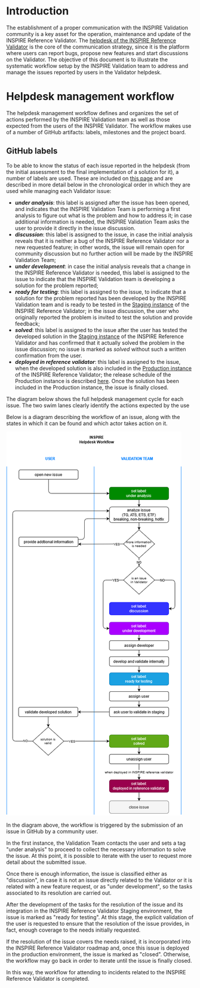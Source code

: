 # Introduction
The establishment of a proper communication with the INSPIRE Validation community is a key asset for the operation, maintenance and update of the INSPIRE Reference Validator. The [helpdesk of the INSPIRE Reference Validator](https://github.com/inspire-eu-validation/community/issues) is the core of the communication strategy, since it is the platform where users can report bugs, propose new features and start discussions on the Validator. The objective of this document is to illustrate the systematic workflow setup by the INSPIRE Validation team to address and manage the issues reported by users in the Validator helpdesk.

<!-- For this, the issue management functionalities offered by GitHub are being used, providing assistance to the users' requests, as well as offering detailed information of the changes and hotfixes that will be included in the different versions.
In this way, a workflow is established for the Helpdesk Management that allows to carry out in a systematic and organized way the management of the different issues that are incorporated to the Community repository.
So, the aim of this document is to explain in detail the procedure established for the issues management in order to have a proper understanding in the defined process for its management. -->

# Helpdesk management workflow
The helpdesk management workflow defines and organizes the set of actions performed by the INSPIRE Validation team as well as those expected from the users of the INSPIRE Validator. The workflow makes use of a number of GitHub artifacts: labels, milestones and the project board.

## GitHub labels <!-- could be removed, if not needed -->
To be able to know the status of each issue reported in the helpdesk (from the initial assessment to the final implementation of a solution for it), a number of labels are used. These are included on [this page](https://github.com/inspire-eu-validation/community/labels) and are described in more detail below in the chronological order in which they are used while managing each Validator issue:

* **_under analysis_**: this label is assigned after the issue has been opened, and indicates that the INSPIRE Validation Team is performing a first analysis to figure out what is the problem and how to address it; in case additional information is needed, the INSPIRE Validation Team asks the user to provide it directly in the issue discussion.
* **_discussion_**: this label is assigned to the issue, in case the initial analysis reveals that it is neither a bug of the INSPIRE Reference Validator nor a new requested feature; in other words, the issue will remain open for community discussion but no further action will be made by the INSPIRE Validation Team;
* **_under development_**: in case the initial analysis reveals that a change in the INSPIRE Reference Validator is needed, this label is assigned to the issue to indicate that the INSPIRE Validation team is developing a solution for the problem reported;
* **_ready for testing_**: this label is assigned to the issue, to indicate that a solution for the problem reported has been developed by the INSPIRE Validation team and is ready to be tested in the [Staging instance](http://staging-inspire-validator.eu-west-1.elasticbeanstalk.com/etf-webapp/) of the INSPIRE Reference Validator; in the issue discussion, the user who originally reported the problem is invited to test the solution and provide feedback;
* **_solved_**: this label is assigned to the issue after the user has tested the developed solution in the [Staging instance](http://staging-inspire-validator.eu-west-1.elasticbeanstalk.com/etf-webapp/) of the INSPIRE Reference Validator and has confirmed that it actually solved the problem in the issue discussion; no issue is marked as _solved_ without such a written confirmation from the user.
* **_deployed in reference validator_**: this label is assigned to the issue, when the developed solution is also included in the [Production instance](https://inspire.ec.europa.eu/validator/) of the INSPIRE Reference Validator; the release schedule of the Production instance is described [here](https://github.com/inspire-eu-validation/community/tree/master/release%20strategy). Once the solution has been included in the Production instance, the issue is finally closed.

The diagram below shows the full helpdesk management cycle for each issue. The two swim lanes clearly identify the actions expected by the use 

Below is a diagram describing the workflow of an issue, along with the states in which it can be found and which actor takes action on it.

![Helpdesk Management Workflow](./img/HelpdeskWorkflowPublic.png "Helpdesk Management Workflow")

In the diagram above, the workflow is triggered by the submission of an issue in GitHub by a community user.

In the first instance, the Validation Team contacts the user and sets a tag "under analysis" to proceed to collect the necessary information to solve the issue. At this point, it is possible to iterate with the user to request more detail about the submitted issue.

Once there is enough information, the issue is classified either as "discussion", in case it is not an issue directly related to the Validator or it is related with a new feature request, or as "under development", so the tasks associated to its resolution are carried out.

After the development of the tasks for the resolution of the issue and its integration in the INSPIRE Reference Validator Staging environment, the issue is marked as "ready for testing". At this stage, the explicit validation of the user is requested to ensure that the resolution of the issue provides, in fact, enough coverage to the needs initially requested. 

If the resolution of the issue covers the needs raised, it is incorporated into the INSPIRE Reference Validator roadmap and, once this issue is deployed in the production environment, the issue is marked as "closed". Otherwise, the workflow may go back in order to iterate until the issue is finally closed.

In this way, the workflow for attending to incidents related to the INSPIRE Reference Validator is completed.


<!-- In order to establish a proper issues management procedure, it has been created a workflow that allows to know at any moment the state of an issue. This workflow defines a set of actions for the resolution of issues in which both the users and the Validation Team will participate.
In this Helpdesk Management Workflow, issues go through a series of status that are marked by means of the use of labels that identify in a simple way the actions taken until the moment and the next actions to take.
In summary, the tags that an issue can be assigned with are the following:
* under analysis: indicates that the Validation Team is performing an analysis of the scope of the issue
* under development: shows that the Validation Team is running a development according to the analysis of the issue
* ready for testing: the development associated with the issue has been carried out and is available to the user for validation in the INSPIRE Reference Validator Staging environment
* solved: once the user has confirmed that the development carried out is adequate, the issue is marked as solved. Please note that only the issues of which the developed solution is accepted by the users will be incorporated to the next release in the Production environment
* closed: an issue is tagged as "closed" when it has been deployed in the INSPIRE Reference Validator environment
* discussion: if it is not an issue directly related with the INSPIRE Reference Validator or it is a new feature requested by an user, it is labeled for discussion -->
